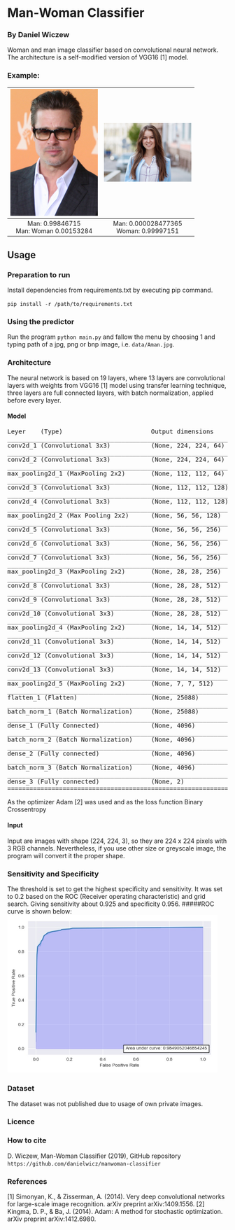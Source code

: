 # Man-Woman Classifier
### By Daniel Wiczew

Woman and man image classifier based on convolutional neural network.
The architecture is a self-modified version of VGG16 [1] model.


### Example:
| <img src="example_man1.jpg?raw=true" width="200">|<img src="example_woman1.jpg?raw=true" width="200">|
|:-:|:-:|
|Man: 0.99846715<br/>Man: Woman 0.00153284|Man: 0.000028477365<br/>Woman: 0.99997151|

## Usage
### Preparation to run
Install dependencies from requirements.txt by executing pip command.

`pip install -r /path/to/requirements.txt`

### Using the predictor

Run the program `python main.py` and fallow the menu by choosing
1 and typing path of a jpg, png or bnp image, i.e. `data/Aman.jpg`.

### Architecture
The neural network is based on 19 layers, where 13 layers 
are convolutional layers with weights from VGG16 [1] model using transfer learning technique, three layers are 
full connected layers, with batch normalization, applied before every layer.

#### Model
<pre>
Leyer    (Type)                        Output dimensions
_________________________________________________________________
conv2d_1 (Convolutional 3x3)           (None, 224, 224, 64)      1792      
_________________________________________________________________
conv2d_2 (Convolutional 3x3)           (None, 224, 224, 64)      36928     
_________________________________________________________________
max_pooling2d_1 (MaxPooling 2x2)       (None, 112, 112, 64)      0         
_________________________________________________________________
conv2d_3 (Convolutional 3x3)           (None, 112, 112, 128)     73856     
_________________________________________________________________
conv2d_4 (Convolutional 3x3)           (None, 112, 112, 128)     147584    
_________________________________________________________________
max_pooling2d_2 (Max Pooling 2x2)      (None, 56, 56, 128)       0         
_________________________________________________________________
conv2d_5 (Convolutional 3x3)           (None, 56, 56, 256)       295168    
_________________________________________________________________
conv2d_6 (Convolutional 3x3)           (None, 56, 56, 256)       590080    
_________________________________________________________________
conv2d_7 (Convolutional 3x3)           (None, 56, 56, 256)       590080    
_________________________________________________________________
max_pooling2d_3 (MaxPooling 2x2)       (None, 28, 28, 256)       0         
_________________________________________________________________
conv2d_8 (Convolutional 3x3)           (None, 28, 28, 512)       1180160   
_________________________________________________________________
conv2d_9 (Convolutional 3x3)           (None, 28, 28, 512)       2359808   
_________________________________________________________________
conv2d_10 (Convolutional 3x3)          (None, 28, 28, 512)       2359808   
_________________________________________________________________
max_pooling2d_4 (MaxPooling 2x2)       (None, 14, 14, 512)       0         
_________________________________________________________________
conv2d_11 (Convolutional 3x3)          (None, 14, 14, 512)       2359808   
_________________________________________________________________
conv2d_12 (Convolutional 3x3)          (None, 14, 14, 512)       2359808   
_________________________________________________________________
conv2d_13 (Convolutional 3x3)          (None, 14, 14, 512)       2359808   
_________________________________________________________________
max_pooling2d_5 (MaxPooling 2x2)       (None, 7, 7, 512)         0         
_________________________________________________________________
flatten_1 (Flatten)                    (None, 25088)             0         
_________________________________________________________________
batch_norm_1 (Batch Normalization)     (None, 25088)             100352    
_________________________________________________________________
dense_1 (Fully Connected)              (None, 4096)              102764544 
_________________________________________________________________
batch_norm_2 (Batch Normalization)     (None, 4096)              16384     
_________________________________________________________________
dense_2 (Fully connected)              (None, 4096)              16781312  
_________________________________________________________________
batch_norm_3 (Batch Normalization)     (None, 4096)              16384     
_________________________________________________________________
dense_3 (Fully connected)              (None, 2)                 8194      
=================================================================
</pre>
As the optimizer Adam [2] was used and as the loss function Binary Crossentropy
#### Input
Input are images with shape (224, 224, 3), so they are 224 x 224 pixels with
3 RGB channels. Nevertheless, if you use other size or greyscale image, the
program will convert it the proper shape.

### Sensitivity and Specificity
The threshold is set to get the highest specificity and sensitivity.
It was set to 0.2 based on the ROC (Receiver operating characteristic)
and grid search. Giving sensitivity about 0.925 and specificity 0.956. 
#####ROC curve is shown below:
<img src="ROCcurve.jpg?raw=true" width="480">

### Dataset
The dataset was not published due to usage of own private images.

### Licence

### How to cite
D. Wiczew, Man-Woman Classifier (2019), GitHub repository `https://github.com/danielwicz/manwoman-classifier`

### References

[1] Simonyan, K., & Zisserman, A. (2014). Very deep convolutional networks for large-scale image recognition. arXiv preprint arXiv:1409.1556.
[2] Kingma, D. P., & Ba, J. (2014). Adam: A method for stochastic optimization. arXiv preprint arXiv:1412.6980.

